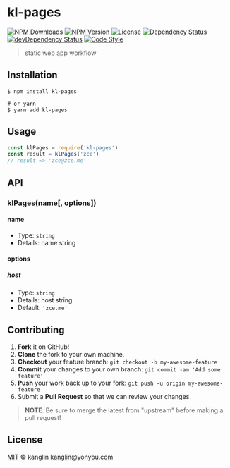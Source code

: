 # kl-pages

[![NPM Downloads][downloads-image]][downloads-url]
[![NPM Version][version-image]][version-url]
[![License][license-image]][license-url]
[![Dependency Status][dependency-image]][dependency-url]
[![devDependency Status][devdependency-image]][devdependency-url]
[![Code Style][style-image]][style-url]

> static web app workflow

## Installation

```shell
$ npm install kl-pages

# or yarn
$ yarn add kl-pages
```

## Usage

<!-- TODO: Introduction of API use -->

```javascript
const klPages = require('kl-pages')
const result = klPages('zce')
// result => 'zce@zce.me'
```

## API

<!-- TODO: Introduction of API -->

### klPages(name[, options])

#### name

- Type: `string`
- Details: name string

#### options

##### host

- Type: `string`
- Details: host string
- Default: `'zce.me'`

## Contributing

1. **Fork** it on GitHub!
2. **Clone** the fork to your own machine.
3. **Checkout** your feature branch: `git checkout -b my-awesome-feature`
4. **Commit** your changes to your own branch: `git commit -am 'Add some feature'`
5. **Push** your work back up to your fork: `git push -u origin my-awesome-feature`
6. Submit a **Pull Request** so that we can review your changes.

> **NOTE**: Be sure to merge the latest from "upstream" before making a pull request!

## License

[MIT](LICENSE) &copy; kanglin <kanglin@yonyou.com>



[downloads-image]: https://img.shields.io/npm/dm/kl-pages.svg
[downloads-url]: https://npmjs.org/package/kl-pages
[version-image]: https://img.shields.io/npm/v/kl-pages.svg
[version-url]: https://npmjs.org/package/kl-pages
[license-image]: https://img.shields.io/github/license/zce/kl-pages.svg
[license-url]: https://github.com/zce/kl-pages/blob/master/LICENSE
[dependency-image]: https://img.shields.io/david/zce/kl-pages.svg
[dependency-url]: https://david-dm.org/zce/kl-pages
[devdependency-image]: https://img.shields.io/david/dev/zce/kl-pages.svg
[devdependency-url]: https://david-dm.org/zce/kl-pages?type=dev
[style-image]: https://img.shields.io/badge/code_style-standard-brightgreen.svg
[style-url]: https://standardjs.com
